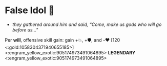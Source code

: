 # **False Idol 🐏** 
- *they gathered around him and said, “Come, make us gods who will go before us..."*

Per __will__, offensive skill gain: gain +💥, +🛡️, and -❤️ [120 <:gold:1058304371940655185>]
<:engram_yellow_exotic:905174973491064895> __LEGENDARY__ <:engram_yellow_exotic:905174973491064895>
